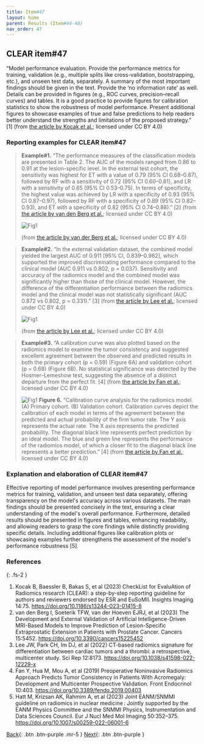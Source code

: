 ```yaml
---
title: Item#47
layout: home
parent: Results (Item#44-48)
nav_order: 47
---
```


## CLEAR item#47


“Model performance evaluation. Provide the performance metrics for training, validation (e.g., multiple splits like cross-validation, bootstrapping, etc.), and unseen test data, separately. A summary of the most important findings should be given in the text. Provide the ‘no information rate’ as well. Details can be provided in figures (e.g., ROC curves, precision–recall curves) and tables. It is a good practice to provide figures for calibration statistics to show the robustness of model performance. Present additional figures to showcase examples of true and false predictions to help readers better understand the strengths and limitations of the proposed strategy.” [1] (from [the article by Kocak et al.](https://insightsimaging.springeropen.com/articles/10.1186/s13244-023-01415-8); licensed under CC BY 4.0)


### Reporting examples for CLEAR item#47

> **Example#1.** “The performance measures of the classification models are presented in Table 2. The AUC of the models ranged from 0.86 to 0.91 at the lesion-specific level. In the external test cohort, the sensitivity was highest for ET with a value of 0.79 (95% CI 0.68–0.87), followed by RF with a sensitivity of 0.72 (95% CI 0.60–0.81), and LR with a sensitivity of 0.65 (95% CI 0.53–0.75). In terms of specificity, the highest value was achieved by LR with a specificity of 0.93 (95% CI 0.87–0.97), followed by RF with a specificity of 0.89 (95% CI 0.82–0.93), and ET with a specificity of 0.82 (95% CI 0.74–0.88).” [2] (from [the article by van den Berg et al.](https://doi.org/10.3390/cancers15225452); licensed under CC BY 4.0)
>
> ![Fig1](/CLEAR-E3/figs/Item47_example1.png)
> 
> (from [the article by van der Berg et al.](https://doi.org/10.3390/cancers15225452); licensed under CC BY 4.0)

> **Example#2.** “In the external validation dataset, the combined model yielded the largest AUC of 0.911 [95% CI, 0.839–0.982], which supported the improved discriminating performance compared to the clinical model (AUC 0.911 vs 0.802, p = 0.037). Sensitivity and accuracy of the radiomics model and the combined model was significantly higher than those of the clinical model. However, the difference of the differentiation performance between the radiomics model and the clinical model was not statistically significant (AUC 0.872 vs 0.802, p = 0.331).” [3] (from [the article by Lee et al.](https://doi.org/10.1038/s41598-022-12229-x); licensed under CC BY 4.0)
>
> ![Fig1](/CLEAR-E3/figs/Item47_example2.png)
> 
> (from [the article by Lee et al.](https://doi.org/10.1038/s41598-022-12229-x); licensed under CC BY 4.0)

> **Example#3.** “A calibration curve was also plotted based on the radiomics model to examine the tumor consistency and suggested excellent agreement between the observed and predicted results in both the primary cohort (p = 0.59) (Figure 6A) and validation cohort (p = 0.68) (Figure 6B). No statistical significance was detected by the Hosmer–Lemeshow test, suggesting the absence of a distinct departure from the perfect fit. [4] (from [the article by Fan et al.](https://doi.org/10.3389/fendo.2019.00403); licensed under CC BY 4.0)
>
> ![Fig1](/CLEAR-E3/figs/Item47_example3.png)
> **Figure 6.** “Calibration curve analysis for the radiomics model. (A) Primary cohort. (B) Validation cohort. Calibration curves depict the calibration of each model in terms of the agreement between the predicted and actual probability of the firm tumor rate. The Y axis represents the actual rate. The X axis represents the predicted probability. The diagonal black line represents perfect prediction by an ideal model. The blue and green line represents the performance of the radiomics model, of which a closer fit to the diagonal black line represents a better prediction.” [4] (from [the article by Fan et al.](https://doi.org/10.3389/fendo.2019.00403); licensed under CC BY 4.0)

### Explanation and elaboration of CLEAR item#47

Effective reporting of model performance involves presenting performance metrics for training, validation, and unseen test data separately, offering transparency on the model's accuracy across various datasets. The main findings should be presented concisely in the text, ensuring a clear understanding of the model's overall performance. Furthermore, detailed results should be presented in figures and tables, enhancing readability, and allowing readers to grasp the core findings while distinctly providing specific details. Including additional figures like calibration plots or showcasing examples further strengthens the assessment of the model's performance robustness [5].

### References

{: .fs-2 }

1. 	Kocak B, Baessler B, Bakas S, et al (2023) CheckList for EvaluAtion of Radiomics research (CLEAR): a step-by-step reporting guideline for authors and reviewers endorsed by ESR and EuSoMII. Insights Imaging 14:75. https://doi.org/10.1186/s13244-023-01415-8
2. 	van den Berg I, Soeterik TFW, van der Hoeven EJRJ, et al (2023) The Development and External Validation of Artificial Intelligence-Driven MRI-Based Models to Improve Prediction of Lesion-Specific Extraprostatic Extension in Patients with Prostate Cancer. Cancers 15:5452. https://doi.org/10.3390/cancers15225452
3. 	Lee JW, Park CH, Im DJ, et al (2022) CT-based radiomics signature for differentiation between cardiac tumors and a thrombi: a retrospective, multicenter study. Sci Rep 12:8173. https://doi.org/10.1038/s41598-022-12229-x
4. 	Fan Y, Hua M, Mou A, et al (2019) Preoperative Noninvasive Radiomics Approach Predicts Tumor Consistency in Patients With Acromegaly: Development and Multicenter Prospective Validation. Front Endocrinol 10:403. https://doi.org/10.3389/fendo.2019.00403
5. 	Hatt M, Krizsan AK, Rahmim A, et al (2023) Joint EANM/SNMMI guideline on radiomics in nuclear medicine : Jointly supported by the EANM Physics Committee and the SNMMI Physics, Instrumentation and Data Sciences Council. Eur J Nucl Med Mol Imaging 50:352–375. https://doi.org/10.1007/s00259-022-06001-6

[Back](https://radiomic.github.io/CLEAR-E3/docs/Results%20(Item%2044-48)/Item46.html){: .btn .btn-purple .mr-5 }
[Next](https://radiomic.github.io/CLEAR-E3/docs/Results%20(Item%2044-48)/Item48.html){: .btn .btn-purple   }
